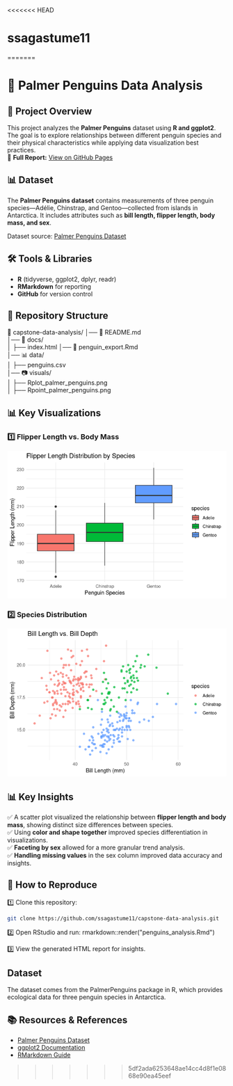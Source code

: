<<<<<<< HEAD
# ssagastume11
=======
# 🐧 Palmer Penguins Data Analysis

## 📌 Project Overview  
This project analyzes the **Palmer Penguins** dataset using **R and ggplot2**. The goal is to explore relationships between different penguin species and their physical characteristics while applying data visualization best practices.   
📑 **Full Report:** [View on GitHub Pages](https://ssagastume11.github.io/capstone-data-analysis/)  

## 📊 Dataset  
The **Palmer Penguins dataset** contains measurements of three penguin species—Adélie, Chinstrap, and Gentoo—collected from islands in Antarctica. It includes attributes such as **bill length, flipper length, body mass, and sex**.  

Dataset source: [Palmer Penguins Dataset](https://allisonhorst.github.io/palmerpenguins/)  

## 🛠️ Tools & Libraries  
- **R** (tidyverse, ggplot2, dplyr, readr)  
- **RMarkdown** for reporting  
- **GitHub** for version control  

## 📁 Repository Structure  

📁 capstone-data-analysis/
│── 📜 README.md        
│── 📁 docs/             
│    ├── index.html
│── 📜 penguin_export.Rmd  
│── 📊 data/              
│    ├── penguins.csv  
│── 📷 visuals/         
│    ├── Rplot_palmer_penguins.png  
│    ├── Rpoint_palmer_penguins.png  

## 📊 Key Visualizations  

### 1️⃣ Flipper Length vs. Body Mass  
![Flipper Length vs. Body Mass](https://raw.githubusercontent.com/ssagastume11/capstone-data-analysis/refs/heads/main/Rplot%20palmer%20penguins.png)  

### 2️⃣ Species Distribution  
![Species Distribution](https://raw.githubusercontent.com/ssagastume11/capstone-data-analysis/refs/heads/main/Rpoint%20palmer%20penguins.png)  

## 📊 Key Insights  
✅ A scatter plot visualized the relationship between **flipper length and body mass**, showing distinct size differences between species.  
✅ Using **color and shape together** improved species differentiation in visualizations.  
✅ **Faceting by sex** allowed for a more granular trend analysis.  
✅ **Handling missing values** in the sex column improved data accuracy and insights.  

## 🚀 How to Reproduce
1️⃣ Clone this repository:  
```bash
git clone https://github.com/ssagastume11/capstone-data-analysis.git
```
2️⃣ Open RStudio and run:
rmarkdown::render("penguins_analysis.Rmd")

3️⃣ View the generated HTML report for insights.

## Dataset
The dataset comes from the PalmerPenguins package in R, which provides ecological data for three penguin species in Antarctica.

## 📚 Resources & References
* [Palmer Penguins Dataset](https://allisonhorst.github.io/palmerpenguins/)
* [ggplot2 Documentation](https://ggplot2.tidyverse.org/)
* [RMarkdown Guide](https://rmarkdown.rstudio.com/)
>>>>>>> 5df2ada6253648ae14cc4d8f1e0868e90ea45eef
